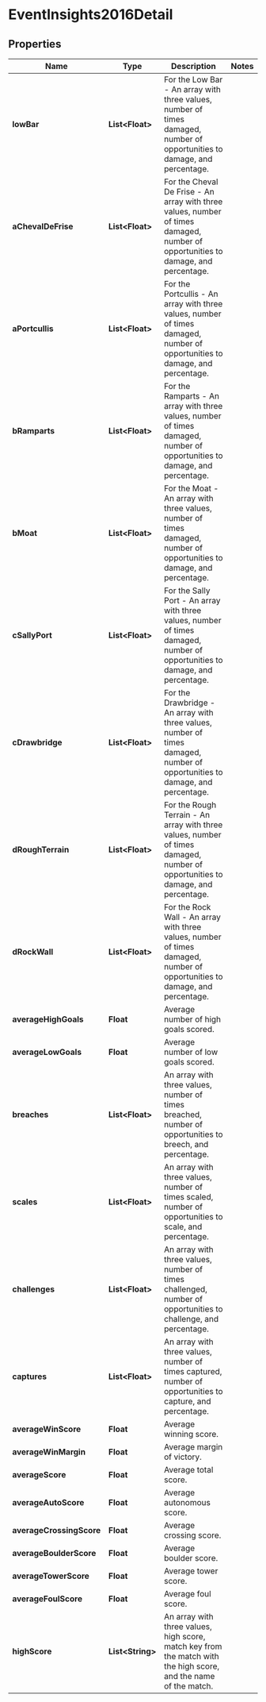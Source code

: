 
# EventInsights2016Detail

## Properties
Name | Type | Description | Notes
------------ | ------------- | ------------- | -------------
**lowBar** | **List&lt;Float&gt;** | For the Low Bar - An array with three values, number of times damaged, number of opportunities to damage, and percentage. | 
**aChevalDeFrise** | **List&lt;Float&gt;** | For the Cheval De Frise - An array with three values, number of times damaged, number of opportunities to damage, and percentage. | 
**aPortcullis** | **List&lt;Float&gt;** | For the Portcullis - An array with three values, number of times damaged, number of opportunities to damage, and percentage. | 
**bRamparts** | **List&lt;Float&gt;** | For the Ramparts - An array with three values, number of times damaged, number of opportunities to damage, and percentage. | 
**bMoat** | **List&lt;Float&gt;** | For the Moat - An array with three values, number of times damaged, number of opportunities to damage, and percentage. | 
**cSallyPort** | **List&lt;Float&gt;** | For the Sally Port - An array with three values, number of times damaged, number of opportunities to damage, and percentage. | 
**cDrawbridge** | **List&lt;Float&gt;** | For the Drawbridge - An array with three values, number of times damaged, number of opportunities to damage, and percentage. | 
**dRoughTerrain** | **List&lt;Float&gt;** | For the Rough Terrain - An array with three values, number of times damaged, number of opportunities to damage, and percentage. | 
**dRockWall** | **List&lt;Float&gt;** | For the Rock Wall - An array with three values, number of times damaged, number of opportunities to damage, and percentage. | 
**averageHighGoals** | **Float** | Average number of high goals scored. | 
**averageLowGoals** | **Float** | Average number of low goals scored. | 
**breaches** | **List&lt;Float&gt;** | An array with three values, number of times breached, number of opportunities to breech, and percentage. | 
**scales** | **List&lt;Float&gt;** | An array with three values, number of times scaled, number of opportunities to scale, and percentage. | 
**challenges** | **List&lt;Float&gt;** | An array with three values, number of times challenged, number of opportunities to challenge, and percentage. | 
**captures** | **List&lt;Float&gt;** | An array with three values, number of times captured, number of opportunities to capture, and percentage. | 
**averageWinScore** | **Float** | Average winning score. | 
**averageWinMargin** | **Float** | Average margin of victory. | 
**averageScore** | **Float** | Average total score. | 
**averageAutoScore** | **Float** | Average autonomous score. | 
**averageCrossingScore** | **Float** | Average crossing score. | 
**averageBoulderScore** | **Float** | Average boulder score. | 
**averageTowerScore** | **Float** | Average tower score. | 
**averageFoulScore** | **Float** | Average foul score. | 
**highScore** | **List&lt;String&gt;** | An array with three values, high score, match key from the match with the high score, and the name of the match. | 



